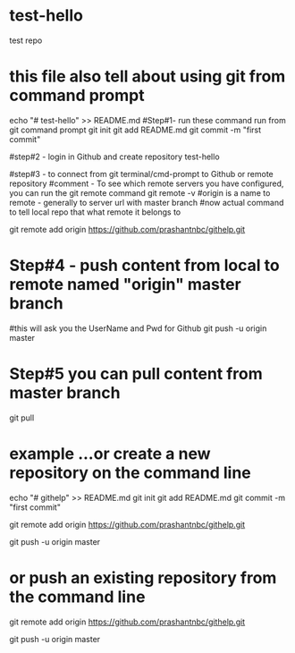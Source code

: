 # test-hello
test repo

# this file also tell about using git from command prompt

echo "# test-hello" >> README.md
#Step#1- run these command run from git command prompt
git init
git add README.md
git commit -m "first commit"

#step#2  - login in Github and create repository test-hello

#step#3 - to connect from git terminal/cmd-prompt to Github or remote repository
#comment - To see which remote servers you have configured, you can run the git remote command
git remote -v
#origin is a name to remote - generally to server url with master branch
#now actual command to tell local repo that what remote it belongs to 

git remote add origin https://github.com/prashantnbc/githelp.git

# Step#4 - push content from local to remote named "origin" master branch
#this will ask you the UserName and Pwd for Github
git push -u origin master

# Step#5  you can pull content from master branch
git pull

# example ...or create a new repository on the command line

echo "# githelp" >> README.md
git init
git add README.md
git commit -m "first commit"

git remote add origin https://github.com/prashantnbc/githelp.git

git push -u origin master

# or push an existing repository from the command line

git remote add origin https://github.com/prashantnbc/githelp.git

git push -u origin master
